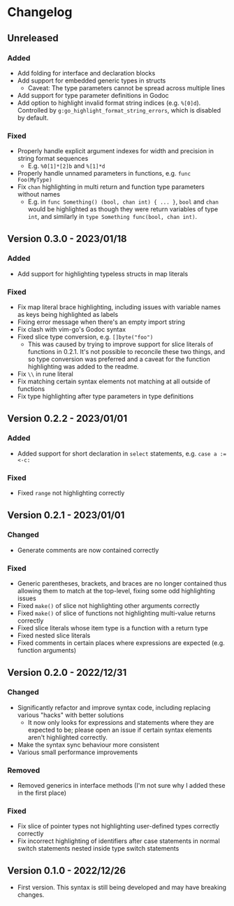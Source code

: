 # Changelog

## Unreleased

### Added

- Add folding for interface and declaration blocks
- Add support for embedded generic types in structs
    - Caveat: The type parameters cannot be spread across multiple lines
- Add support for type parameter definitions in Godoc
- Add option to highlight invalid format string indices (e.g. `%[0]d`).
  Controlled by `g:go_highlight_format_string_errors`, which is disabled by
  default.

### Fixed

- Properly handle explicit argument indexes for width and precision in string
  format sequences
    - E.g. `%0[1]*[2]b` and `%[1]*d`
- Properly handle unnamed parameters in functions, e.g. `func Foo(MyType)`
- Fix `chan` highlighting in multi return and function type parameters without names
    - E.g. in `func Something() (bool, chan int) { ... }`, `bool` and `chan`
      would be highlighted as though they were return variables of type `int`,
      and similarly in `type Something func(bool, chan int)`.


## Version 0.3.0 - 2023/01/18

### Added

- Add support for highlighting typeless structs in map literals

### Fixed

- Fix map literal brace highlighting, including issues with variable names as
  keys being highlighted as labels
- Fixing error message when there's an empty import string
- Fix clash with vim-go's Godoc syntax
- Fixed slice type conversion, e.g. `[]byte("foo")`
    - This was caused by trying to improve support for slice literals of
      functions in 0.2.1. It's not possible to reconcile these two things, and
      so type conversion was preferred and a caveat for the function
      highlighting was added to the readme.
- Fix `\\` in rune literal
- Fix matching certain syntax elements not matching at all outside of functions
- Fix type highlighting after type parameters in type definitions

## Version 0.2.2 - 2023/01/01

### Added

- Added support for short declaration in `select` statements, e.g. `case a :=
  <-c:`

### Fixed

- Fixed `range` not highlighting correctly

## Version 0.2.1 - 2023/01/01

### Changed

- Generate comments are now contained correctly

### Fixed

- Generic parentheses, brackets, and braces are no longer contained thus
  allowing them to match at the top-level, fixing some odd highlighting issues
- Fixed `make()` of slice not highlighting other arguments correctly
- Fixed `make()` of slice of functions not highlighting multi-value returns
  correctly
- Fixed slice literals whose item type is a function with a return type
- Fixed nested slice literals
- Fixed comments in certain places where expressions are expected (e.g. function
  arguments)

## Version 0.2.0 - 2022/12/31

### Changed

- Significantly refactor and improve syntax code, including replacing various
  "hacks" with better solutions
    - It now only looks for expressions and statements where they are expected
      to be; please open an issue if certain syntax elements aren't highlighted
      correctly.
- Make the syntax sync behaviour more consistent
- Various small performance improvements

### Removed

- Removed generics in interface methods (I'm not sure why I added these in the
  first place)

### Fixed

- Fix slice of pointer types not highlighting user-defined types correctly
  correctly
- Fix incorrect highlighting of identifiers after case statements in normal
  switch statements nested inside type switch statements

## Version 0.1.0 - 2022/12/26

- First version. This syntax is still being developed and may have breaking
  changes.
